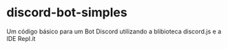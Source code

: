 # discord-bot-simples
Um código básico para um Bot Discord utilizando a blibioteca discord.js e a IDE Repl.it
